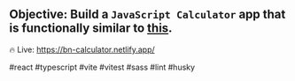 ## Objective: Build a `JavaScript Calculator` app that is functionally similar to [this](https://codepen.io/freeCodeCamp/full/wgGVVX).

🔥 Live: https://bn-calculator.netlify.app/

#react #typescript #vite #vitest #sass #lint #husky
